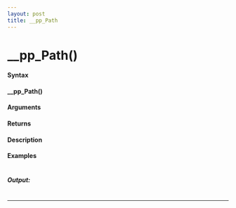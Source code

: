 ```yaml
---
layout: post
title: __pp_Path
---
```


# __pp_Path()


#### Syntax

#### __pp_Path()

#### Arguments

#### Returns

#### Description

#### Examples

```

```

##### Output:

```

```

---